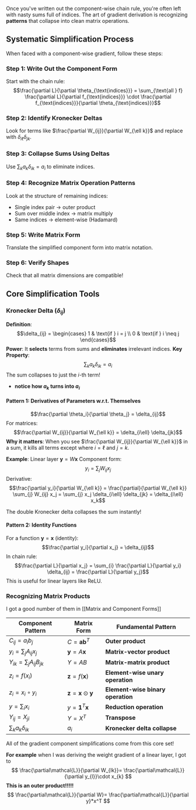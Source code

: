 Once you've written out the component-wise chain rule, you're often left with nasty sums full of indices. The art of gradient derivation is recognizing **patterns** that collapse into clean matrix operations.

## Systematic Simplification Process

When faced with a component-wise gradient, follow these steps:

### Step 1: Write Out the Component Form

Start with the chain rule: 
$$\frac{\partial L}{\partial \theta_{\text{indices}}} = \sum_{\text{all } f} \frac{\partial L}{\partial f_{\text{indices}}} \cdot \frac{\partial f_{\text{indices}}}{\partial \theta_{\text{indices}}}$$

### Step 2: Identify Kronecker Deltas

Look for terms like $\frac{\partial W_{ij}}{\partial W_{\ell k}}$ and replace with $\delta_{i\ell}\delta_{jk}$.

### Step 3: Collapse Sums Using Deltas

Use $\sum_k a_k \delta_{ik} = a_i$ to eliminate indices.

### Step 4: Recognize Matrix Operation Patterns

Look at the structure of remaining indices:

- Single index pair → outer product
- Sum over middle index → matrix multiply
- Same indices → element-wise (Hadamard)

### Step 5: Write Matrix Form

Translate the simplified component form into matrix notation.

### Step 6: Verify Shapes

Check that all matrix dimensions are compatible!


## Core Simplification Tools

### Kronecker Delta ($\delta_{ij}$)

**Definition**:
$$\delta_{ij} = \begin{cases} 1 & \text{if } i = j \\ 0 & \text{if } i \neq j \end{cases}$$
**Power**: It **selects** terms from sums and **eliminates** irrelevant indices.
**Key Property**: 
$$\sum_{k} a_k \delta_{ik} = a_i$$
The sum collapses to just the $i$-th term!
- **notice how $a_{k}$ turns into $a_{i}$**
#### Pattern 1: Derivatives of Parameters w.r.t. Themselves

$$\frac{\partial \theta_i}{\partial \theta_j} = \delta_{ij}$$
For matrices: 
$$\frac{\partial W_{ij}}{\partial W_{\ell k}} = \delta_{i\ell} \delta_{jk}$$
**Why it matters**: When you see $\frac{\partial W_{ij}}{\partial W_{\ell k}}$ in a sum, it kills all terms except where $i=\ell$ and $j=k$.

**Example**: Linear layer $\mathbf{y} = W\mathbf{x}$
Component form: 
$$y_i = \sum_{j} W_{ij} x_j$$
Derivative: 
$$\frac{\partial y_i}{\partial W_{\ell k}} = \frac{\partial}{\partial W_{\ell k}} \sum_{j} W_{ij} x_j = \sum_{j} x_j \delta_{i\ell} \delta_{jk} = \delta_{i\ell} x_k$$

The double Kronecker delta collapses the sum instantly!
#### Pattern 2: Identity Functions
For a function $\mathbf{y} = \mathbf{x}$ (identity): 
$$\frac{\partial y_i}{\partial x_j} = \delta_{ij}$$
In chain rule: 
$$\frac{\partial L}{\partial x_j} = \sum_{i} \frac{\partial L}{\partial y_i} \delta_{ij} = \frac{\partial L}{\partial y_j}$$
This is useful for linear layers like ReLU.
### Recognizing Matrix Products
I got a good number of them in [[Matrix and Component Forms]]

|Component Pattern|Matrix Form|Fundamental Pattern|
|---|---|---|
|$C_{ij} = a_i b_j$|$C = \mathbf{a}\mathbf{b}^T$|**Outer product**|
|$y_i = \sum_j A_{ij} x_j$|$\mathbf{y} = A\mathbf{x}$|**Matrix-vector product**|
|$Y_{ik} = \sum_j A_{ij} B_{jk}$|$Y = AB$|**Matrix-matrix product**|
|$z_i = f(x_i)$|$\mathbf{z} = f(\mathbf{x})$|**Element-wise unary operation**|
|$z_i = x_i \circ y_i$|$\mathbf{z} = \mathbf{x} \odot \mathbf{y}$|**Element-wise binary operation**|
|$y = \sum_i x_i$|$y = \mathbf{1}^T \mathbf{x}$|**Reduction operation**|
|$Y_{ij} = X_{ji}$|$Y = X^T$|**Transpose**|
|$\sum_k a_k \delta_{ik}$|$a_i$|**Kronecker delta collapse**|

All of the gradient component simplifications come from this core set!

**For example** when I was deriving the weight gradient of a linear layer, I got to
$$
\frac{\partial\mathcal{L}}{\partial W_{lk}}= \frac{\partial\mathcal{L}}{\partial y_{l}}\cdot x_{k}
$$
**This is an outer product!!!!!**
$$
\frac{\partial\mathcal{L}}{\partial W}= \frac{\partial\mathcal{L}}{\partial y}*x^T
$$